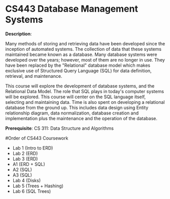 # CS443 Database Management Systems
**Description**:

Many methods of storing and retrieving data have been developed since the inception of automated systems. The collection of data that these systems maintained became known as a database. Many database systems were developed over the years; however, most of them are no longer in use. They have been replaced by the "Relational" database model which makes exclusive use of Structured Query Language (SQL) for data definition, retrieval, and maintenance.

This course will explore the development of database systems, and the Relational Data Model. The role that SQL plays in today's computer systems will be explored. This course will center on the SQL language itself, selecting and maintaining data. Time is also spent on developing a relational database from the ground up. This includes data design using Entity relationship diagram, data normalization, database creation and implementation plus the maintenance and the operation of the database.

**Prerequisite**: 
CS 311: Data Structure and Algorithms

#Order of CS443 Coursework
- Lab 1 (Intro to ERD)
- Lab 2 (ERD)
- Lab 3 (ERD)
- A1 (ERD + SQL)
- A2 (SQL)
- A3 (SQL)
- Lab 4 (Disks)
- Lab 5 (Trees + Hashing)
- Lab 6 (SQL Trees)
